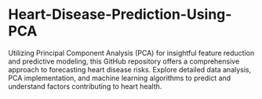# Heart-Disease-Prediction-Using-PCA
Utilizing Principal Component Analysis (PCA) for insightful feature reduction and predictive modeling, this GitHub repository offers a comprehensive approach to forecasting heart disease risks. Explore detailed data analysis, PCA implementation, and machine learning algorithms to predict and understand factors contributing to heart health.
